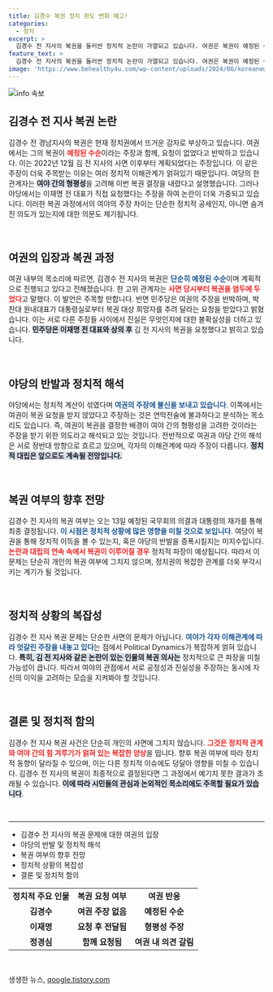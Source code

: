 ```yaml
---
title: 김경수 복권 정치 판도 변화 예고!
categories:
  - 정치
excerpt: >
  김경수 전 지사의 복권을 둘러싼 정치적 논란이 가열되고 있습니다. 여권은 복권이 예정된 수순이라며 요청이 없었다고 주장하는 반면, 민주당은 대통령실의 요청으로 의견을 전달했다고 맞서고 있습니다. 사면과 복권의 진실은 13일 국무회의 의결 후 밝혀질 전망입니다.
feature_text: >
  김경수 전 지사의 복권을 둘러싼 정치적 논란이 가열되고 있습니다. 여권은 복권이 예정된 수순이라며 요청이 없었다고 주장하는 반면, 민주당은 대통령실의 요청으로 의견을 전달했다고 맞서고 있습니다. 사면과 복권의 진실은 13일 국무회의 의결 후 밝혀질 전망입니다.
image: 'https://www.behealthy4u.com/wp-content/uploads/2024/06/koreanews.jpg'
---
```


<p><img src="https://www.behealthy4u.com/wp-content/uploads/2024/06/koreanews.jpg" alt="info 속보" /></p>

<h2 data-ke-size="size26">김경수 전 지사 복권 논란</h2>

<p data-ke-size="size16">김경수 전 경남지사의 복권은 현재 정치권에서 뜨거운 감자로 부상하고 있습니다. 여권에서는 그의 복권이 <b><span style="color: #ee2323;">예정된 수순</span></b>이라는 주장과 함께, 요청이 없었다고 반박하고 있습니다. 이는 2022년 12월 김 전 지사의 사면 이후부터 계획되었다는 주장입니다. 이 같은 주장이 더욱 주목받는 이유는 여러 정치적 이해관계가 얽혀있기 때문입니다. 여당의 한 관계자는 <b><span style="background-color: #21538527;">여야 간의 형평성</span></b>을 고려해 이번 복권 결정을 내렸다고 설명했습니다. 그러나 야당에서는 이재명 전 대표가 직접 요청했다는 주장을 하여 논란이 더욱 가중되고 있습니다. 이러한 복권 과정에서의 여야의 주장 차이는 단순한 정치적 공세인지, 아니면 숨겨진 의도가 있는지에 대한 의문도 제기됩니다.</p>

<p data-ke-size="size16">&nbsp;</p>

<h2 data-ke-size="size26">여권의 입장과 복권 과정</h2>

<p data-ke-size="size16">여권 내부의 목소리에 따르면, 김경수 전 지사의 복권은 <b><span style="color: #1a5490;">단순히 예정된 수순</span></b>이며 계획적으로 진행되고 있다고 전해졌습니다. 한 고위 관계자는 <b><span style="color: #ee2323;">사면 당시부터 복권을 염두에 두었다</span></b>고 말했다. 이 발언은 주목할 만합니다. 반면 민주당은 여권의 주장을 반박하며, 박찬대 원내대표가 대통령실로부터 복권 대상 희망자를 추려 달라는 요청을 받았다고 밝혔습니다. 이는 서로 다른 주장들 사이에서 진실은 무엇인지에 대한 불확실성을 더하고 있습니다. <b><span style="background-color: #21538527;">민주당은 이재명 전 대표와 상의 후</span></b> 김 전 지사의 복권을 요청했다고 밝히고 있습니다.</p>

<p data-ke-size="size16">&nbsp;</p>

<h2 data-ke-size="size26">야당의 반발과 정치적 해석</h2>

<p data-ke-size="size16">야당에서는 정치적 계산이 섞였다며 <b><span style="color: #1a5490;">여권의 주장에 불신을 보내고 있습니다</span></b>. 이쪽에서는 여권이 복권 요청을 받지 않았다고 주장하는 것은 연막전술에 불과하다고 분석하는 목소리도 있습니다. 즉, 여권이 복권을 결정한 배경이 여야 간의 형평성을 고려한 것이라는 주장을 받기 위한 의도라고 해석되고 있는 것입니다. 전반적으로 여권과 야당 간의 해석은 서로 정반대 방향으로 흐르고 있으며, 각자의 이해관계에 따라 주장이 다릅니다. <b><span style="background-color: #21538527;">정치적 대립은 앞으로도 계속될 전망입니다.</span></b></p>

<p data-ke-size="size16">&nbsp;</p>

<h2 data-ke-size="size26">복권 여부의 향후 전망</h2>

<p data-ke-size="size16">김경수 전 지사의 복권 여부는 오는 13일 예정된 국무회의 의결과 대통령의 재가를 통해 최종 결정됩니다. <b><span style="color: #1a5490;">이 시점은 정치적 상황에 많은 영향을 미칠 것으로 보입니다</span></b>. 여당이 복권을 통해 정치적 이득을 볼 수 있는지, 혹은 야당의 반발을 증폭시킬지는 미지수입니다. <b><span style="color: #ee2323;">논란과 대립의 연속 속에서 복권이 이루어질 경우</span></b> 정치적 파장이 예상됩니다. 따라서 이 문제는 단순히 개인의 복권 여부에 그치지 않으며, 정치권의 복잡한 관계를 더욱 부각시키는 계기가 될 것입니다.</p>

<p data-ke-size="size16">&nbsp;</p>

<h2 data-ke-size="size26">정치적 상황의 복잡성</h2>

<p data-ke-size="size16">김경수 전 지사 복권 문제는 단순한 사면의 문제가 아닙니다. <b><span style="color: #1a5490;">여야가 각자 이해관계에 따라 엇갈린 주장을 내놓고 있다</span></b>는 점에서 Political Dynamics가 복잡하게 얽혀 있습니다. <b><span style="background-color: #21538527;">특히, 김 전 지사와 같은 논란이 있는 인물의 복권 의사는</span></b> 정치적으로 큰 파장을 미칠 가능성이 큽니다. 따라서 여야의 관점에서 서로 공정성과 진실성을 주장하는 동시에 자신의 이익을 고려하는 모습을 지켜봐야 할 것입니다.</p>

<p data-ke-size="size16">&nbsp;</p>

<h2 data-ke-size="size26">결론 및 정치적 함의</h2>

<p data-ke-size="size16">김경수 전 지사 복권 사건은 단순히 개인의 사면에 그치지 않습니다. <b><span style="color: #ee2323;">그것은 정치적 관계와 여야 간의 힘 겨루기가 얽혀 있는 복잡한 양상</span></b>을 띱니다. 향후 복권 여부에 따라 정치적 동향이 달라질 수 있으며, 이는 다른 정치적 이슈에도 덩달아 영향을 미칠 수 있습니다. 김경수 전 지사의 복권이 최종적으로 결정된다면 그 과정에서 예기치 못한 결과가 초래될 수 있습니다. <b><span style="background-color: #21538527;">이에 따라 시민들의 관심과 논외적인 목소리에도 주목할 필요가 있습니다</span></b>.</p>

<p data-ke-size="size16">&nbsp;</p>

<hr>

<ul>
  <li>김경수 전 지사의 복권 문제에 대한 여권의 입장</li>
  <li>야당의 반발 및 정치적 해석</li>
  <li>복권 여부의 향후 전망</li>
  <li>정치적 상황의 복잡성</li>
  <li>결론 및 정치적 함의</li>
</ul>

<table>
  <tr>
    <td style="text-align: center; height: 17px;"><b>정치적 주요 인물</b></td>
    <td style="text-align: center; height: 17px;"><b>복권 요청 여부</b></td>
    <td style="text-align: center; height: 17px;"><b>여권 반응</b></td>
  </tr>
  <tr>
    <td style="text-align: center; height: 17px;"><b>김경수</b></td>
    <td style="text-align: center; height: 17px;"><b>여권 주장 없음</b></td>
    <td style="text-align: center; height: 17px;"><b>예정된 수순</b></td>
  </tr>
  <tr>
    <td style="text-align: center; height: 17px;"><b>이재명</b></td>
    <td style="text-align: center; height: 17px;"><b>요청 후 전달됨</b></td>
    <td style="text-align: center; height: 17px;"><b>형평성 주장</b></td>
  </tr>
  <tr>
    <td style="text-align: center; height: 17px;"><b>정경심</b></td>
    <td style="text-align: center; height: 17px;"><b>함께 요청됨</b></td>
    <td style="text-align: center; height: 17px;"><b>여권 내 의견 갈림</b></td>
  </tr>
</table>

<p data-ke-size="size16">&nbsp;</p>
생생한 뉴스, <a href="https://qoogle.tistory.com" rel="dofollow">qoogle.tistory.com</a>


